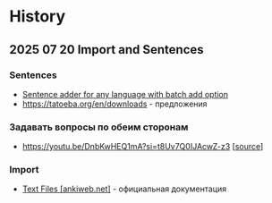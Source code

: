 # History

## 2025 07 20 Import and Sentences

### Sentences

- [Sentence adder for any language with batch add option](https://ankiweb.net/shared/info/1682655437)
- https://tatoeba.org/en/downloads - предложения

### Задавать вопросы по обеим сторонам

- https://youtu.be/DnbKwHEQ1mA?si=t8Uv7Q0IJAcwZ-z3 [[source](https://www.reddit.com/r/Anki/comments/1cdfdli/comment/l1cff3w/)]

### Import

- [Text Files \[ankiweb.net\]](https://docs.ankiweb.net/importing/text-files.html) - официальная документация